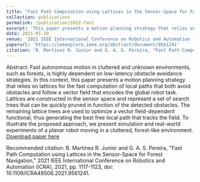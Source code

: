 ```yaml
---
title: "Fast Path Computation using Lattices in the Sensor-Space for Forest Navigation"
collection: publications
permalink: /publication/2022-fast
excerpt: 'This paper presents a motion planning strategy that relies on lattices for the fast computation of local paths that both avoid obstacles and follow a vector field that encodes the global robot task.'
date: 2021-05-30
venue: '2021 IEEE International Conference on Robotics and Automation (ICRA)'
paperurl: 'https://ieeexplore.ieee.org/abstract/document/9561241'
citation: 'B. Martinez R. Junior and G. A. S. Pereira, "Fast Path Computation using Lattices in the Sensor-Space for Forest Navigation," 2021 IEEE International Conference on Robotics and Automation (ICRA), 2021, pp. 1117-1123, doi: 10.1109/ICRA48506.2021.9561241.'
---
```

Abstract:
Fast autonomous motion in cluttered and unknown environments, such as forests, is highly dependent on low-latency obstacle avoidance strategies. In this context, this paper presents a motion planning strategy that relies on lattices for the fast computation of local paths that both avoid obstacles and follow a vector field that encodes the global robot task. Lattices are constructed in the sensor space and represent a set of search trees that can be quickly pruned in function of the detected obstacles. The remaining lattice trees are used to optimize a vector field-dependent functional, thus generating the best free local path that tracks the field. To illustrate the proposed approach, we present simulation and real-world experiments of a planar robot moving in a cluttered, forest-like environment.
[Download paper here](http://bmrocamora.github.io/files/Fast_Path_Computation_using_Lattices_in_the_Sensor-Space_for_Forest_Navigation.pdf)

Recommended citation: B. Martinez R. Junior and G. A. S. Pereira, "Fast Path Computation using Lattices in the Sensor-Space for Forest Navigation," 2021 IEEE International Conference on Robotics and Automation (ICRA), 2021, pp. 1117-1123, doi: 10.1109/ICRA48506.2021.9561241.
